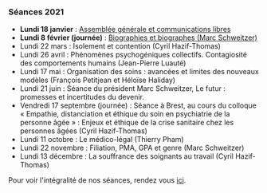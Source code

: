 ### Séances 2021
- **Lundi 18 janvier** : [Assemblée générale et communications libres](/seances/2021/janvier-2021-communications-libres)
- **Lundi 8 février (journée)** : [Biographies et biographes (Marc Schweitzer)](/seances/2021/fevrier-2021-biographies-biographes)
- Lundi 22 mars : Isolement et contention (Cyril Hazif-Thomas)
- Lundi 26 avril : Phénomènes psychogéniques collectifs. Contagiosité des comportements humains (Jean-Pierre Luauté)
- Lundi 17 mai : Organisation des soins : avancées et limites des nouveaux modèles (François Petitjean et Héloïse Haliday)
- Lundi 21 juin : Séance du président Marc Schweitzer, Le futur : promesses et incertitudes du devenir.
- Vendredi 17 septembre (journée) : Séance à Brest, au cours du colloque « Empathie, distanciation et éthique du soin en psychiatrie de la personne âgée » : Enjeux et éthique de la crise sanitaire chez les personnes âgées (Cyril Hazif-Thomas)
- Lundi 11 octobre : Le médico-légal (Thierry Pham)
- Lundi 22 novembre : Filiation, PMA, GPA et genre (Marc Schweitzer)
- Lundi 13 décembre : La souffrance des soignants au travail (Cyril Hazif-Thomas)

Pour voir l'intégralité de nos séances, rendez vous [ici](/seances/).
